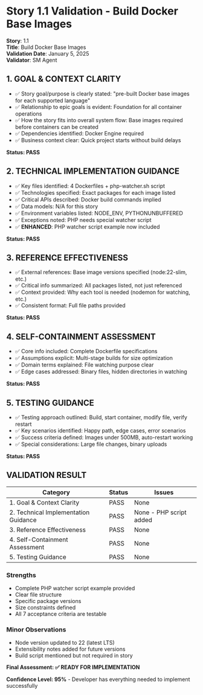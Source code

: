 # Story 1.1 Validation - Build Docker Base Images

**Story**: 1.1  
**Title**: Build Docker Base Images  
**Validation Date**: January 5, 2025  
**Validator**: SM Agent  

## 1. GOAL & CONTEXT CLARITY

- ✅ Story goal/purpose is clearly stated: "pre-built Docker base images for each supported language"
- ✅ Relationship to epic goals is evident: Foundation for all container operations
- ✅ How the story fits into overall system flow: Base images required before containers can be created
- ✅ Dependencies identified: Docker Engine required
- ✅ Business context clear: Quick project starts without build delays

**Status: PASS**

## 2. TECHNICAL IMPLEMENTATION GUIDANCE

- ✅ Key files identified: 4 Dockerfiles + php-watcher.sh script
- ✅ Technologies specified: Exact packages for each image listed
- ✅ Critical APIs described: Docker build commands implied
- ✅ Data models: N/A for this story
- ✅ Environment variables listed: NODE_ENV, PYTHONUNBUFFERED
- ✅ Exceptions noted: PHP needs special watcher script
- ✅ **ENHANCED**: PHP watcher script example now included

**Status: PASS**

## 3. REFERENCE EFFECTIVENESS

- ✅ External references: Base image versions specified (node:22-slim, etc.)
- ✅ Critical info summarized: All packages listed, not just referenced
- ✅ Context provided: Why each tool is needed (nodemon for watching, etc.)
- ✅ Consistent format: Full file paths provided

**Status: PASS**

## 4. SELF-CONTAINMENT ASSESSMENT

- ✅ Core info included: Complete Dockerfile specifications
- ✅ Assumptions explicit: Multi-stage builds for size optimization
- ✅ Domain terms explained: File watching purpose clear
- ✅ Edge cases addressed: Binary files, hidden directories in watching

**Status: PASS**

## 5. TESTING GUIDANCE

- ✅ Testing approach outlined: Build, start container, modify file, verify restart
- ✅ Key scenarios identified: Happy path, edge cases, error scenarios
- ✅ Success criteria defined: Images under 500MB, auto-restart working
- ✅ Special considerations: Large file changes, binary uploads

**Status: PASS**

## VALIDATION RESULT

| Category | Status | Issues |
|----------|--------|--------|
| 1. Goal & Context Clarity | PASS | None |
| 2. Technical Implementation Guidance | PASS | None - PHP script added |
| 3. Reference Effectiveness | PASS | None |
| 4. Self-Containment Assessment | PASS | None |
| 5. Testing Guidance | PASS | None |

### Strengths
- Complete PHP watcher script example provided
- Clear file structure
- Specific package versions
- Size constraints defined
- All 7 acceptance criteria are testable

### Minor Observations
- Node version updated to 22 (latest LTS)
- Extensibility notes added for future versions
- Build script mentioned but not required in story

**Final Assessment: ✅ READY FOR IMPLEMENTATION**

**Confidence Level: 95%** - Developer has everything needed to implement successfully